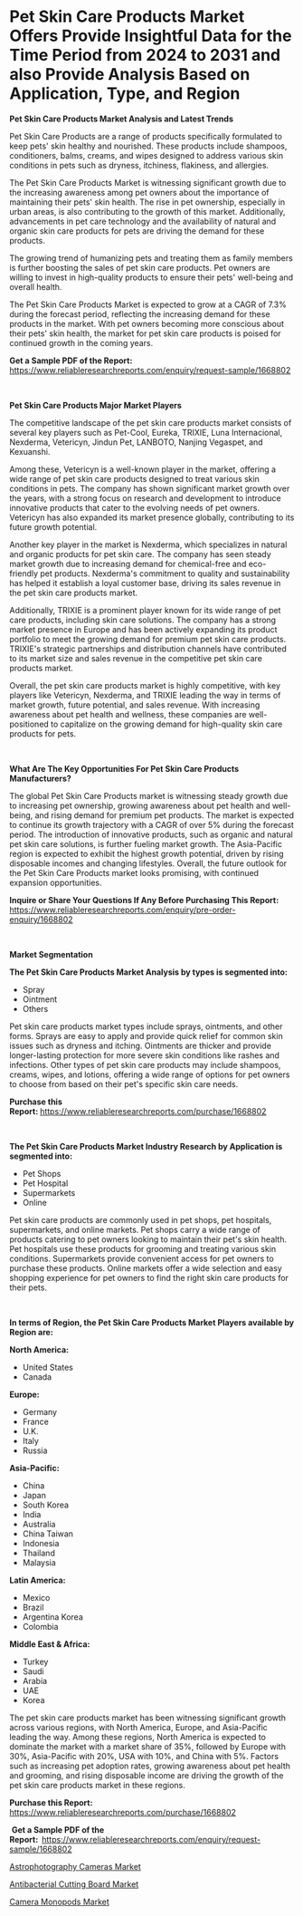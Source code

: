 <p><h1>Pet Skin Care Products Market Offers Provide Insightful Data for the Time Period from 2024 to 2031 and also Provide Analysis Based on Application, Type, and Region</h1></p><p><strong>Pet Skin Care Products Market Analysis and Latest Trends</strong></p>
<p><p>Pet Skin Care Products are a range of products specifically formulated to keep pets' skin healthy and nourished. These products include shampoos, conditioners, balms, creams, and wipes designed to address various skin conditions in pets such as dryness, itchiness, flakiness, and allergies.</p><p>The Pet Skin Care Products Market is witnessing significant growth due to the increasing awareness among pet owners about the importance of maintaining their pets' skin health. The rise in pet ownership, especially in urban areas, is also contributing to the growth of this market. Additionally, advancements in pet care technology and the availability of natural and organic skin care products for pets are driving the demand for these products.</p><p>The growing trend of humanizing pets and treating them as family members is further boosting the sales of pet skin care products. Pet owners are willing to invest in high-quality products to ensure their pets' well-being and overall health.</p><p>The Pet Skin Care Products Market is expected to grow at a CAGR of 7.3% during the forecast period, reflecting the increasing demand for these products in the market. With pet owners becoming more conscious about their pets' skin health, the market for pet skin care products is poised for continued growth in the coming years.</p></p>
<p><strong>Get a Sample PDF of the Report:&nbsp;</strong> <a href="https://www.reliableresearchreports.com/enquiry/request-sample/1668802">https://www.reliableresearchreports.com/enquiry/request-sample/1668802</a></p>
<p>&nbsp;</p>
<p><strong>Pet Skin Care Products Major Market Players</strong></p>
<p><p>The competitive landscape of the pet skin care products market consists of several key players such as Pet-Cool, Eureka, TRIXIE, Luna Internacional, Nexderma, Vetericyn, Jindun Pet, LANBOTO, Nanjing Vegaspet, and Kexuanshi. </p><p>Among these, Vetericyn is a well-known player in the market, offering a wide range of pet skin care products designed to treat various skin conditions in pets. The company has shown significant market growth over the years, with a strong focus on research and development to introduce innovative products that cater to the evolving needs of pet owners. Vetericyn has also expanded its market presence globally, contributing to its future growth potential.</p><p>Another key player in the market is Nexderma, which specializes in natural and organic products for pet skin care. The company has seen steady market growth due to increasing demand for chemical-free and eco-friendly pet products. Nexderma's commitment to quality and sustainability has helped it establish a loyal customer base, driving its sales revenue in the pet skin care products market.</p><p>Additionally, TRIXIE is a prominent player known for its wide range of pet care products, including skin care solutions. The company has a strong market presence in Europe and has been actively expanding its product portfolio to meet the growing demand for premium pet skin care products. TRIXIE's strategic partnerships and distribution channels have contributed to its market size and sales revenue in the competitive pet skin care products market.</p><p>Overall, the pet skin care products market is highly competitive, with key players like Vetericyn, Nexderma, and TRIXIE leading the way in terms of market growth, future potential, and sales revenue. With increasing awareness about pet health and wellness, these companies are well-positioned to capitalize on the growing demand for high-quality skin care products for pets.</p></p>
<p>&nbsp;</p>
<p><strong>What Are The Key Opportunities For Pet Skin Care Products Manufacturers?</strong></p>
<p><p>The global Pet Skin Care Products market is witnessing steady growth due to increasing pet ownership, growing awareness about pet health and well-being, and rising demand for premium pet products. The market is expected to continue its growth trajectory with a CAGR of over 5% during the forecast period. The introduction of innovative products, such as organic and natural pet skin care solutions, is further fueling market growth. The Asia-Pacific region is expected to exhibit the highest growth potential, driven by rising disposable incomes and changing lifestyles. Overall, the future outlook for the Pet Skin Care Products market looks promising, with continued expansion opportunities.</p></p>
<p><strong>Inquire or Share Your Questions If Any Before Purchasing This Report:</strong> <a href="https://www.reliableresearchreports.com/enquiry/pre-order-enquiry/1668802">https://www.reliableresearchreports.com/enquiry/pre-order-enquiry/1668802</a></p>
<p>&nbsp;</p>
<p><strong>Market Segmentation</strong></p>
<p><strong>The Pet Skin Care Products Market Analysis by types is segmented into:</strong></p>
<p><ul><li>Spray</li><li>Ointment</li><li>Others</li></ul></p>
<p><p>Pet skin care products market types include sprays, ointments, and other forms. Sprays are easy to apply and provide quick relief for common skin issues such as dryness and itching. Ointments are thicker and provide longer-lasting protection for more severe skin conditions like rashes and infections. Other types of pet skin care products may include shampoos, creams, wipes, and lotions, offering a wide range of options for pet owners to choose from based on their pet's specific skin care needs.</p></p>
<p><strong>Purchase this Report:&nbsp;</strong><a href="https://www.reliableresearchreports.com/purchase/1668802">https://www.reliableresearchreports.com/purchase/1668802</a></p>
<p>&nbsp;</p>
<p><strong>The Pet Skin Care Products Market Industry Research by Application is segmented into:</strong></p>
<p><ul><li>Pet Shops</li><li>Pet Hospital</li><li>Supermarkets</li><li>Online</li></ul></p>
<p><p>Pet skin care products are commonly used in pet shops, pet hospitals, supermarkets, and online markets. Pet shops carry a wide range of products catering to pet owners looking to maintain their pet's skin health. Pet hospitals use these products for grooming and treating various skin conditions. Supermarkets provide convenient access for pet owners to purchase these products. Online markets offer a wide selection and easy shopping experience for pet owners to find the right skin care products for their pets.</p></p>
<p>&nbsp;</p>
<p><strong>In terms of Region, the Pet Skin Care Products Market Players available by Region are:</strong></p>
<p>
    <p> <strong> North America: </strong>
        <ul>
            <li>United States</li>
            <li>Canada</li>
        </ul>
        </p> 
    <p> <strong> Europe: </strong>
        <ul>
            <li>Germany</li>
            <li>France</li>
            <li>U.K.</li>
            <li>Italy</li>
            <li>Russia</li>
        </ul>
        </p> 
    <p> <strong> Asia-Pacific: </strong>
        <ul>
            <li>China</li>
            <li>Japan</li>
            <li>South Korea</li>
            <li>India</li>
            <li>Australia</li>
            <li>China Taiwan</li>
            <li>Indonesia</li>
            <li>Thailand</li>
            <li>Malaysia</li>
        </ul>
        </p> 
    <p> <strong> Latin America: </strong>
        <ul>
            <li>Mexico</li>
            <li>Brazil</li>
            <li>Argentina Korea</li>
            <li>Colombia</li>
        </ul>
        </p> 
    <p> <strong> Middle East & Africa: </strong>
        <ul>
            <li>Turkey</li>
            <li>Saudi</li>
            <li>Arabia</li>
            <li>UAE</li>
            <li>Korea</li>
        </ul>
    </p>
    </p>
<p><p>The pet skin care products market has been witnessing significant growth across various regions, with North America, Europe, and Asia-Pacific leading the way. Among these regions, North America is expected to dominate the market with a market share of 35%, followed by Europe with 30%, Asia-Pacific with 20%, USA with 10%, and China with 5%. Factors such as increasing pet adoption rates, growing awareness about pet health and grooming, and rising disposable income are driving the growth of the pet skin care products market in these regions.</p></p>
<p><strong>Purchase this Report: </strong><a href="https://www.reliableresearchreports.com/purchase/1668802">https://www.reliableresearchreports.com/purchase/1668802</a></p>
<p>&nbsp;<strong>Get a Sample PDF of the Report:&nbsp;&nbsp;</strong><a href="https://www.reliableresearchreports.com/enquiry/request-sample/1668802">https://www.reliableresearchreports.com/enquiry/request-sample/1668802</a></p>
<p><strong></strong></p>
<p><p><a href="https://github.com/jsmusil/Market-Research-Report-List-2/blob/main/astrophotography-cameras-market.md">Astrophotography Cameras Market</a></p><p><a href="https://github.com/yemakinde/Market-Research-Report-List-1/blob/main/antibacterial-cutting-board-market.md">Antibacterial Cutting Board Market</a></p><p><a href="https://github.com/bmorecock/Market-Research-Report-List-2/blob/main/camera-monopods-market.md">Camera Monopods Market</a></p></p>
